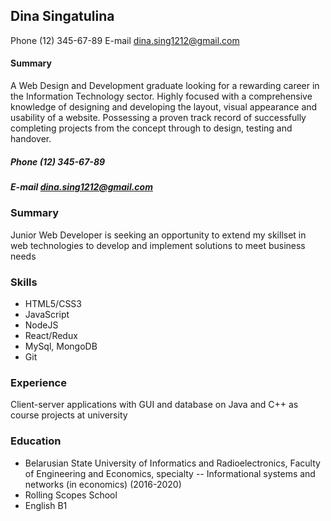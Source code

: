 ## Dina Singatulina
Phone (12) 345-67-89
E-mail dina.sing1212@gmail.com
#### Summary
A Web Design and Development graduate looking
for a rewarding career in the Information Technology sector. Highly focused
with a comprehensive knowledge of designing and developing the layout,
visual appearance and usability of a website. Possessing a proven track record
of successfully completing projects from the concept through to design, testing
and handover.
##### Phone (12) 345-67-89  
##### E-mail <dina.sing1212@gmail.com>  

### Summary
Junior Web Developer is seeking an opportunity to extend  my skillset in web technologies to develop and implement solutions to meet business needs  

### Skills
* HTML5/CSS3
* JavaScript
* NodeJS
* React/Redux
* MySql, MongoDB
* Git  

### Experience 
Client-server applications with GUI and database on Java and C++ as course projects at university 

### Education
* Belarusian State University of Informatics and Radioelectronics, Faculty of Engineering and Economics, specialty -- Informational systems and networks (in economics) (2016-2020)
* Rolling Scopes School
* English B1